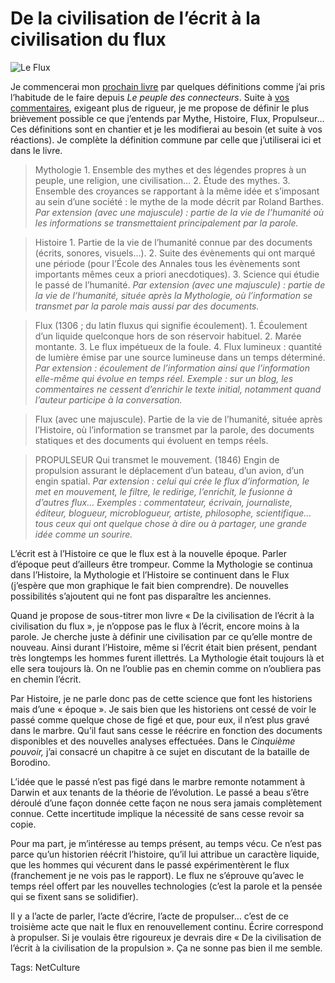 # De la civilisation de l’écrit à la civilisation du flux



![Le Flux](https://tcrouzet.com/images_tc/2009/10/mythos1.png)

Je commencerai mon [prochain livre](/tag/flux/) par quelques définitions comme j’ai pris l’habitude de le faire depuis *Le peuple des connecteurs*. Suite à [vos commentaires](/2009/10/23/apres-histoire/#comments), exigeant plus de rigueur, je me propose de définir le plus brièvement possible ce que j’entends par Mythe, Histoire, Flux, Propulseur… Ces définitions sont en chantier et je les modifierai au besoin (et suite à vos réactions). Je complète la définition commune par celle que j’utiliserai ici et dans le livre.

> Mythologie 1. Ensemble des mythes et des légendes propres à un peuple, une religion, une civilisation… 2. Étude des mythes. 3. Ensemble des croyances se rapportant à la même idée et s’imposant au sein d’une société : le mythe de la mode décrit par Roland Barthes. *Par extension (avec une majuscule) : partie de la vie de l’humanité où les informations se transmettaient principalement par la parole.*

> Histoire 1. Partie de la vie de l’humanité connue par des documents (écrits, sonores, visuels…). 2. Suite des évènements qui ont marqué une période (pour l’École des Annales tous les évènements sont importants mêmes ceux a priori anecdotiques). 3. Science qui étudie le passé de l’humanité. *Par extension (avec une majuscule) : partie de la vie de l’humanité, située après la Mythologie, où l’information se transmet par la parole mais aussi par des documents.*

> Flux (1306 ; du latin fluxus qui signifie écoulement). 1. Écoulement d’un liquide quelconque hors de son réservoir habituel. 2. Marée montante. 3. Le flux impétueux de la foule. 4. Flux lumineux : quantité de lumière émise par une source lumineuse dans un temps déterminé. *Par extension : écoulement de l’information ainsi que l’information elle-même qui évolue en temps réel. Exemple : sur un blog, les commentaires ne cessent d’enrichir le texte initial, notamment quand l’auteur participe à la conversation.*

> Flux (avec une majuscule). Partie de la vie de l’humanité, située après l’Histoire, où l’information se transmet par la parole, des documents statiques et des documents qui évoluent en temps réels.

> PROPULSEUR Qui transmet le mouvement. (1846) Engin de propulsion assurant le déplacement d’un bateau, d’un avion, d’un engin spatial. *Par extension : celui qui crée le flux d’information, le met en mouvement, le filtre, le redirige, l’enrichit, le fusionne à d’autres flux… Exemples : commentateur, écrivain, journaliste, éditeur, blogueur, microblogueur, artiste, philosophe, scientifique… tous ceux qui ont quelque chose à dire ou à partager, une grande idée comme un sourire.*

L’écrit est à l’Histoire ce que le flux est à la nouvelle époque. Parler d’époque peut d’ailleurs être trompeur. Comme la Mythologie se continua dans l’Histoire, la Mythologie et l’Histoire se continuent dans le Flux (j’espère que mon graphique le fait bien comprendre). De nouvelles possibilités s’ajoutent qui ne font pas disparaître les anciennes.

Quand je propose de sous-titrer mon livre « De la civilisation de l’écrit à la civilisation du flux », je n’oppose pas le flux à l’écrit, encore moins à la parole. Je cherche juste à définir une civilisation par ce qu’elle montre de nouveau. Ainsi durant l’Histoire, même si l’écrit était bien présent, pendant très longtemps les hommes furent illettrés. La Mythologie était toujours là et elle sera toujours là. On ne l’oublie pas en chemin comme on n’oubliera pas en chemin l’écrit.

Par Histoire, je ne parle donc pas de cette science que font les historiens mais d’une « époque ». Je sais bien que les historiens ont cessé de voir le passé comme quelque chose de figé et que, pour eux, il n’est plus gravé dans le marbre. Qu’il faut sans cesse le réécrire en fonction des documents disponibles et des nouvelles analyses effectuées. Dans le *Cinquième pouvoir,* j’ai consacré un chapitre à ce sujet en discutant de la bataille de Borodino.

L’idée que le passé n’est pas figé dans le marbre remonte notamment à Darwin et aux tenants de la théorie de l’évolution. Le passé a beau s’être déroulé d’une façon donnée cette façon ne nous sera jamais complètement connue. Cette incertitude implique la nécessité de sans cesse revoir sa copie.

Pour ma part, je m’intéresse au temps présent, au temps vécu. Ce n’est pas parce qu’un historien réécrit l’histoire, qu’il lui attribue un caractère liquide, que les hommes qui vécurent dans le passé expérimentèrent le flux (franchement je ne vois pas le rapport). Le flux ne s’éprouve qu’avec le temps réel offert par les nouvelles technologies (c’est la parole et la pensée qui se fixent sans se solidifier).

Il y a l’acte de parler, l’acte d’écrire, l’acte de propulser… c’est de ce troisième acte que nait le flux en renouvellement continu. Écrire correspond à propulser. Si je voulais être rigoureux je devrais dire « De la civilisation de l’écrit à la civilisation de la propulsion ». Ça ne sonne pas bien il me semble.

Tags: NetCulture